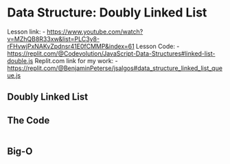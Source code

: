 # Data Structure: Doubly Linked List

Lesson link:
    - https://www.youtube.com/watch?v=MZhQB8R33xw&list=PLC3y8-rFHvwjPxNAKvZpdnsr41E0fCMMP&index=61
Lesson Code:
    - https://replit.com/@Codevolution/JavaScript-Data-Structures#linked-list-double.js
Replit.com link for my work:
    - https://replit.com/@BenjaminPeterse/jsalgos#data_structure_linked_list_queue.js

## Doubly Linked List


## The Code

```javascript

```

## Big-O
